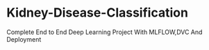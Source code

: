 # Kidney-Disease-Classification
Complete End to End Deep Learning Project With MLFLOW,DVC And Deployment
